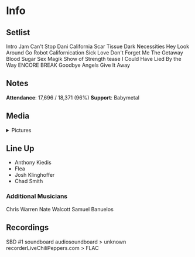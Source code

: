 # Info

## Setlist

Intro Jam
Can't Stop
Dani California
Scar Tissue
Dark Necessities
Hey
Look Around
Go Robot
Californication
Sick Love
Don't Forget Me
The Getaway
Blood Sugar Sex Magik
Show of Strength tease
I Could Have Lied
By the Way
ENCORE BREAK
Goodbye Angels
Give It Away

## Notes

**Attendance**: 17,696 / 18,371 (96%)
**Support**: Babymetal

## Media 

<details>
  <summary>Pictures</summary>
  <!--<img alt="Setlist" title="Setlist" src="_.jpg" height="200" />
  <img alt="Clipping" title="Clipping" src="_.jpg" height="200" />
  <img alt="Flyer" title="Flyer" src="_.jpg" height="200" />-->
</details>

## Line Up

* Anthony Kiedis
* Flea
* Josh Klinghoffer
* Chad Smith

### Additional Musicians

Chris Warren  Nate Walcott  Samuel Banuelos

## Recordings

SBD #1
soundboard audiosoundboard > unknown recorderLiveChiliPeppers.com > FLAC
